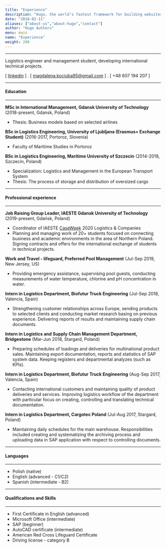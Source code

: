 ```yaml
---
title: "Experience"
description: "Hugo, the world’s fastest framework for building websites"
date: "2018-02-11"
aliases: ["about-us","about-hugo","contact"]
author: "Hugo Authors"
menu: main
name: "Experience"
weight: 200
---
```



---
Logistics engineer and management student, developing international technical projects.

[ [linkedin](https://www.linkedin.com/in/magdalena-kociuba-a432061a5/) ] . [ magdalena.kociuba95@gmail.com ] . [ +48 607 194 207 ]

---
#### Education
---
**MSc in International Management, Gdansk University of Technology** (2018-present, Gdansk, Poland)

- Thesis: Business models based on selected airlines

**BSc in Logistics Engineering, University of Ljubljana (Erasmus+ Exchange Student)** (2016-2017, Portoroz, Slovenia)

- Faculty of Maritime Studies in Portoroz

**BSc in Logistics Engineering, Maritime University of Szczecin** (2014-2018, Szczecin, Poland)

- Specialization: Logistics and Management in the European Transport System
- Thesis: The process of storage and distribution of oversized cargo

---
#### Professional experience
---
**Job Raising Group Leader, IAESTE Gdansk University of Technology** (2019-present, Gdańsk, Poland)

- Coordinator of IAESTE [CaseWeek](https://caseweek.iaeste.pl/) 2020 Logistics & Companies 
- Planning and managing work of 20+ students focused on connecting business and academic environments in the area of Northern Poland. Signing contracts and offers for the international exchange of students in technical projects.

**Work and Travel - lifeguard, Preferred Pool Management** (Jul-Sep 2019, New Jersey, US)

- Providing emergency assistance, supervising pool guests, conducting
measurements of water temperature, chlorine and pH concentration in water.

**Intern in Logistics Department, Biofutur Truck Engineering** (Jul-Sep 2018, Valencia, Spain)

- Strengthening customer relationships across Europe, sending products to selected clients and conducting market research basing on previous experience. Delivering reports of results and maintaining supply chain documents.


**Intern in Logistics and Supply Chain Management Department, Bridgestone** (Mar-Jun 2018, Stargard, Poland)

- Preparing schedules of loadings and deliveries for multinational product sales. Maintaining export documentation,
reports and statistics of SAP system data. Keeping registers and
departmental analyzes (such as KPIs).


**Intern in Logistics Department, Biofutur Truck Engineering** (Aug-Sep 2017, Valencia, Spain)

- Contacting international customers and maintaining quality of product deliveries and services. Improving logistics workflow of the department with particular focus on creating, controlling and translating technical documentation.


**Intern in Logistics Department, Cargotec Poland** (Jul-Aug 2017, Stargard, Poland)

- Maintaining daily schedules for the main warehouse. Responsibilities included creating and systematizing
the archiving process and uploading data in SAP application with respect to controlling documents.

---
#### Languages
---
- Polish (native)
- English (advanced - C1/C2)
- Spanish (intermediate - B2)

---
#### Qualifications and Skills
---
* First Certificate in English (advanced)
* Microsoft Office (intermediate)
* SAP (beginner)
* AutoCAD certificate (intermediate)
* American Red Cross Lifeguard Certificate
* Driving license - category B



